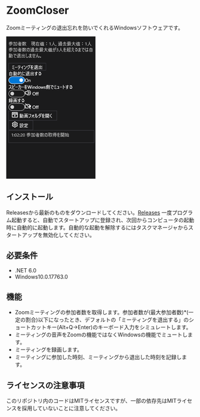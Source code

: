 # ZoomCloser

Zoomミーティングの退出忘れを防いでくれるWindowsソフトウェアです。

![Sample](https://github.com/34j/ZoomCloser/blob/master/Example.png)


## インストール

Releasesから最新のものをダウンロードしてください。[Releases](https://github.com/34j/ZoomCloser/releases)
一度プログラム起動すると、自動でスタートアップに登録され、次回からコンピュータの起動時に自動的に起動します。自動的な起動を解除するにはタスクマネージャからスタートアップを無効化してください。

## 必要条件

- .NET 6.0
- Windows10.0.17763.0

## 機能

- Zoomミーティングの参加者数を取得します。参加者数が(最大参加者数)*(一定の割合)以下になったとき、デフォルトの「ミーティングを退出する」のショートカットキー(Alt+Q→Enter)のキーボード入力をシミュレートします。
- ミーティングの音声をZoomの機能ではなくWindowsの機能でミュートします。
- ミーティングを録画します。
- ミーティングに参加した時刻、ミーティングから退出した時刻を記録します。

## ライセンスの注意事項

このリポジトリ内のコードはMITライセンスですが、一部の依存先はMITライセンスを採用していないことに注意してください。

